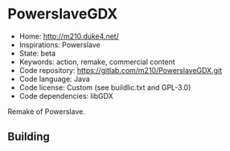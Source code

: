 # PowerslaveGDX

- Home: http://m210.duke4.net/
- Inspirations: Powerslave
- State: beta
- Keywords: action, remake, commercial content
- Code repository: https://gitlab.com/m210/PowerslaveGDX.git
- Code language: Java
- Code license: Custom (see buildlic.txt and GPL-3.0)
- Code dependencies: libGDX

Remake of Powerslave.

## Building

